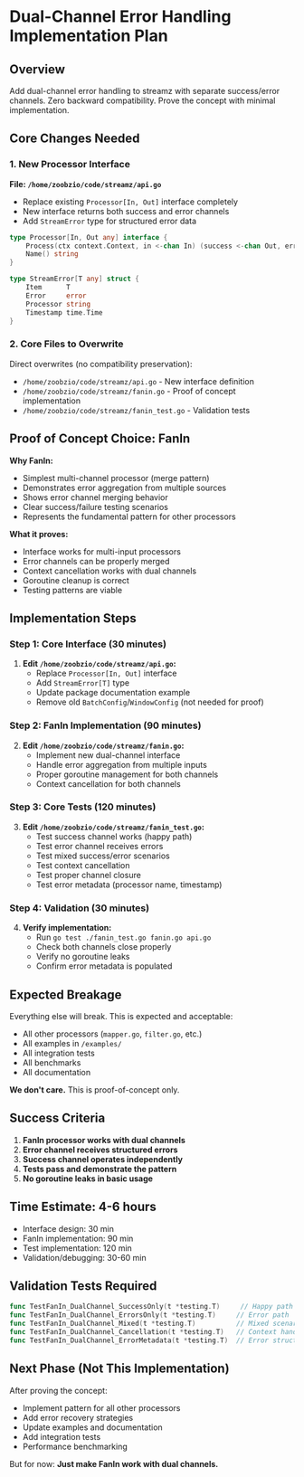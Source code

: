 # Dual-Channel Error Handling Implementation Plan

## Overview
Add dual-channel error handling to streamz with separate success/error channels. Zero backward compatibility. Prove the concept with minimal implementation.

## Core Changes Needed

### 1. New Processor Interface
**File: `/home/zoobzio/code/streamz/api.go`**
- Replace existing `Processor[In, Out]` interface completely
- New interface returns both success and error channels
- Add `StreamError` type for structured error data

```go
type Processor[In, Out any] interface {
    Process(ctx context.Context, in <-chan In) (success <-chan Out, errors <-chan StreamError[In])
    Name() string
}

type StreamError[T any] struct {
    Item      T
    Error     error
    Processor string
    Timestamp time.Time
}
```

### 2. Core Files to Overwrite
Direct overwrites (no compatibility preservation):
- `/home/zoobzio/code/streamz/api.go` - New interface definition
- `/home/zoobzio/code/streamz/fanin.go` - Proof of concept implementation
- `/home/zoobzio/code/streamz/fanin_test.go` - Validation tests

## Proof of Concept Choice: FanIn

**Why FanIn:**
- Simplest multi-channel processor (merge pattern)
- Demonstrates error aggregation from multiple sources  
- Shows error channel merging behavior
- Clear success/failure testing scenarios
- Represents the fundamental pattern for other processors

**What it proves:**
- Interface works for multi-input processors
- Error channels can be properly merged
- Context cancellation works with dual channels
- Goroutine cleanup is correct
- Testing patterns are viable

## Implementation Steps

### Step 1: Core Interface (30 minutes)
1. **Edit `/home/zoobzio/code/streamz/api.go`:**
   - Replace `Processor[In, Out]` interface
   - Add `StreamError[T]` type
   - Update package documentation example
   - Remove old `BatchConfig`/`WindowConfig` (not needed for proof)

### Step 2: FanIn Implementation (90 minutes)
2. **Edit `/home/zoobzio/code/streamz/fanin.go`:**
   - Implement new dual-channel interface
   - Handle error aggregation from multiple inputs
   - Proper goroutine management for both channels
   - Context cancellation for both channels

### Step 3: Core Tests (120 minutes)  
3. **Edit `/home/zoobzio/code/streamz/fanin_test.go`:**
   - Test success channel works (happy path)
   - Test error channel receives errors
   - Test mixed success/error scenarios
   - Test context cancellation
   - Test proper channel closure
   - Test error metadata (processor name, timestamp)

### Step 4: Validation (30 minutes)
4. **Verify implementation:**
   - Run `go test ./fanin_test.go fanin.go api.go`
   - Check both channels close properly
   - Verify no goroutine leaks
   - Confirm error metadata is populated

## Expected Breakage
Everything else will break. This is expected and acceptable:
- All other processors (`mapper.go`, `filter.go`, etc.)
- All examples in `/examples/`
- All integration tests
- All benchmarks
- All documentation

**We don't care.** This is proof-of-concept only.

## Success Criteria
1. **FanIn processor works with dual channels**
2. **Error channel receives structured errors** 
3. **Success channel operates independently**
4. **Tests pass and demonstrate the pattern**
5. **No goroutine leaks in basic usage**

## Time Estimate: 4-6 hours
- Interface design: 30 min
- FanIn implementation: 90 min  
- Test implementation: 120 min
- Validation/debugging: 30-60 min

## Validation Tests Required
```go
func TestFanIn_DualChannel_SuccessOnly(t *testing.T)     // Happy path
func TestFanIn_DualChannel_ErrorsOnly(t *testing.T)     // Error path  
func TestFanIn_DualChannel_Mixed(t *testing.T)          // Mixed scenario
func TestFanIn_DualChannel_Cancellation(t *testing.T)   // Context handling
func TestFanIn_DualChannel_ErrorMetadata(t *testing.T)  // Error structure
```

## Next Phase (Not This Implementation)
After proving the concept:
- Implement pattern for all other processors
- Add error recovery strategies  
- Update examples and documentation
- Add integration tests
- Performance benchmarking

But for now: **Just make FanIn work with dual channels.**